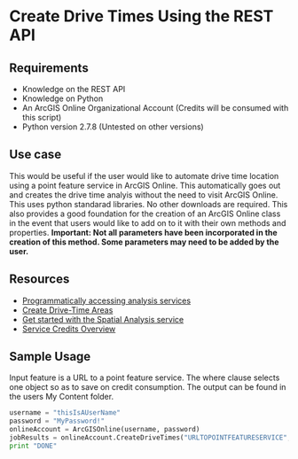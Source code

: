 # Create Drive Times Using the REST API

## Requirements
* Knowledge on the REST API
* Knowledge on Python
* An ArcGIS Online Organizational Account (Credits will be consumed with this script)
* Python version 2.7.8 (Untested on other versions)

## Use case
This would be useful if the user would like to automate drive time location using a point feature service in ArcGIS Online.  This automatically goes out and creates the drive time analyis without the need to visit ArcGIS Online.  This uses python standarad libraries.  No other downloads are required.  This also provides a good foundation for the creation of an ArcGIS Online class in the event that users would like to add on to it with their own methods and properties. **Important: Not all parameters have been incorporated in the creation of this method.  Some parameters may need to be added by the user.**

## Resources
* [Programmatically accessing analysis services](https://developers.arcgis.com/rest/analysis/api-reference/programmatically-accessing-analysis-services.htm)
* [Create Drive-Time Areas](https://developers.arcgis.com/rest/analysis/api-reference/create-drivetime.htm)
* [Get started with the Spatial Analysis service](https://developers.arcgis.com/rest/analysis/api-reference/getting-started.htm)
* [Service Credits Overview](http://www.esri.com/software/arcgis/arcgisonline/credits)

## Sample Usage

Input feature is a URL to a point feature service.  The where clause selects one object so as to save on credit consumption.  The output can be found in the users My Content folder.

```python
username = "thisIsAUserName"
password = "MyPassword!"
onlineAccount = ArcGISOnline(username, password)
jobResults = onlineAccount.CreateDriveTimes("URLTOPOINTFEATURESERVICE", "OBJECTID = 4", [5.0, 10.0, 15.0], "Minutes", "Split", "ThisIsAnOutput")
print "DONE"
```

